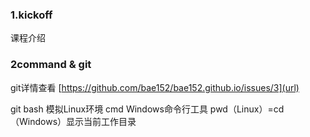 ### 1.kickoff
课程介绍
### 2command & git
git详情查看
[https://github.com/bae152/bae152.github.io/issues/3](url)

git bash 模拟Linux环境
cmd Windows命令行工具
pwd（Linux）=cd（Windows）显示当前工作目录
